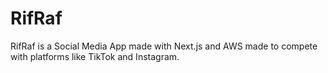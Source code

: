 # RifRaf
RifRaf is a Social Media App made with Next.js and AWS made to compete with platforms like TikTok and Instagram.
